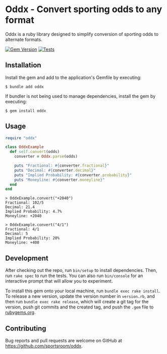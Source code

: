 # Oddx - Convert sporting odds to any format

Oddx is a ruby library designed to simplify conversion of sporting odds to alternate formats.

[![Gem Version](https://badge.fury.io/rb/oddx.svg)](https://badge.fury.io/rb/oddx) [![Tests](https://github.com/sportsroom/oddx/actions/workflows/tests.yml/badge.svg)](https://github.com/sportsroom/oddx/actions/workflows/tests.yml)

## Installation

Install the gem and add to the application's Gemfile by executing:

    $ bundle add oddx

If bundler is not being used to manage dependencies, install the gem by executing:

    $ gem install oddx

## Usage

```ruby
require "oddx"

class OddxExample
  def self.convert(odds)
    converter = Oddx.parse(odds)

    puts "Fractional: #{converter.fractional}"
    puts "Decimal: #{converter.decimal}"
    puts "Implied Probability: #{converter.probability}"
    puts "Moneyline: #{converter.moneyline}"
  end
end
```

```shell
> OddxExample.convert("+2040")
Fractional: 102/5
Decimal: 21.4
Implied Probability: 4.7%
Moneyline: +2040

> OddxExample.convert("4/1")
Fractional: 4/1
Decimal: 5
Implied Probability: 20%
Moneyline: +400
```

## Development

After checking out the repo, run `bin/setup` to install dependencies. Then, run `rake spec` to run the tests. You can also run `bin/console` for an interactive prompt that will allow you to experiment.

To install this gem onto your local machine, run `bundle exec rake install`. To release a new version, update the version number in `version.rb`, and then run `bundle exec rake release`, which will create a git tag for the version, push git commits and the created tag, and push the `.gem` file to [rubygems.org](https://rubygems.org).

## Contributing

Bug reports and pull requests are welcome on GitHub at https://github.com/sportsroom/oddx.
